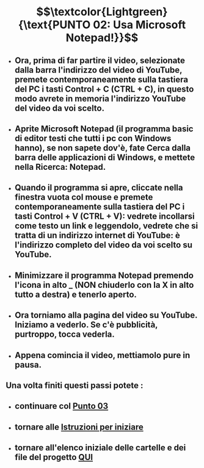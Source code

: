 # $$\textcolor{Lightgreen}{\text{PUNTO 02: Usa Microsoft Notepad!}}$$

- ## Ora, prima di far partire il video, selezionate dalla barra l'indirizzo del video di YouTube, premete contemporaneamente sulla tastiera del PC i tasti Control + C (CTRL + C), in questo modo avrete in memoria l'indirizzo YouTube del video da voi scelto. ##
- ## Aprite Microsoft Notepad (il programma basic di editor testi che tutti i pc con Windows hanno), se non sapete dov'è, fate Cerca dalla barra delle applicazioni di Windows, e mettete nella Ricerca: Notepad. ##
- ## Quando il programma si apre, cliccate nella finestra vuota col mouse e premete contemporaneamente sulla tastiera del PC i tasti Control + V (CTRL + V): vedrete incollarsi come testo un link e leggendolo, vedrete che si tratta di un indirizzo internet di YouTube: è l'indirizzo completo del video da voi scelto su YouTube. ##
- ## Minimizzare il programma Notepad premendo l'icona in alto _ (NON chiuderlo con la X in alto tutto a destra) e tenerlo aperto. ##
- ## Ora torniamo alla pagina del video su YouTube. Iniziamo a vederlo. Se c'è pubblicità, purtroppo, tocca vederla.
- ## Appena comincia il video, mettiamolo pure in pausa. ##

## Una volta finiti questi passi potete :
- ## continuare col [Punto 03](https://github.com/EmanueleTinari/Pensieri/blob/main/Istruzioni/03_ScopriYouTubeTimestamp.md)
- ## tornare alle [Istruzioni per iniziare](https://github.com/EmanueleTinari/Pensieri/blob/main/Istruzioni%20per%20iniziare.md)
- ## tornare all'elenco iniziale delle cartelle e dei file del progetto [QUI](https://github.com/EmanueleTinari/Pensieri)
